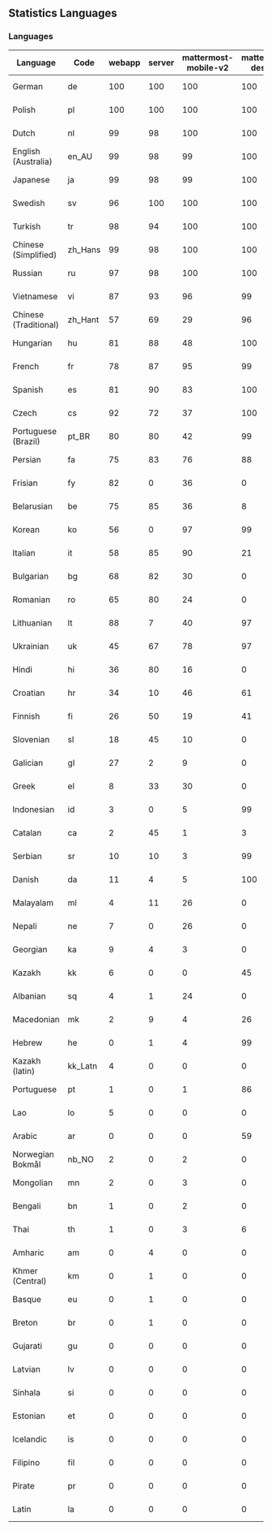 ## Statistics Languages ##
###  Languages  ###
|Language|Code|webapp|server|mattermost-mobile-v2|mattermost-desktop|playbook-webapp|calls-webapp|Total|Last Modified|
|---|---|---|---|---|---|---|---|---|---|
|German|de| 100| 100| 100| 100| 0| 100| 100|2024-03-13T10:47:19.967392Z|
|Polish|pl| 100| 100| 100| 100| 0| 100| 100|2024-03-14T07:03:16.325527Z|
|Dutch|nl| 99| 98| 100| 100| 0| 100| 99|2024-03-13T14:32:27.046710Z|
|English (Australia)|en_AU| 99| 98| 99| 100| 0| 0| 99|2024-03-12T16:12:41.455620Z|
|Japanese|ja| 99| 98| 99| 100| 0| 97| 99|2024-03-12T16:13:51.266560Z|
|Swedish|sv| 96| 100| 100| 100| 0| 89| 97|2024-03-13T00:03:16.456893Z|
|Turkish|tr| 98| 94| 100| 100| 0| 100| 97|2024-03-14T07:03:18.216527Z|
|Chinese (Simplified)|zh_Hans| 99| 98| 100| 100| 0| 100| 95|2024-03-14T07:03:18.782760Z|
|Russian|ru| 97| 98| 100| 100| 0| 68| 94|2024-03-12T16:15:12.171015Z|
|Vietnamese|vi| 87| 93| 96| 99| 0| 89| 90|2024-03-12T16:15:47.263315Z|
|Chinese (Traditional)|zh_Hant| 57| 69| 29| 96| 0| 15| 87|2024-03-12T16:15:55.289205Z|
|Hungarian|hu| 81| 88| 48| 100| 0| 0| 80|2024-03-12T16:13:35.664174Z|
|French|fr| 78| 87| 95| 99| 0| 52| 79|2024-03-12T16:13:08.089703Z|
|Spanish|es| 81| 90| 83| 100| 0| 25| 78|2024-03-12T16:12:45.375520Z|
|Czech|cs| 92| 72| 37| 100| 0| 97| 77|2024-03-12T16:12:25.341907Z|
|Portuguese (Brazil)|pt_BR| 80| 80| 42| 99| 0| 89| 76|2024-03-12T16:15:00.513461Z|
|Persian|fa| 75| 83| 76| 88| 0| 0| 73|2024-03-12T16:12:56.505509Z|
|Frisian|fy| 82| 0| 36| 0| 0| 0| 72|2024-03-12T16:13:12.351550Z|
|Belarusian|be| 75| 85| 36| 8| 0| 0| 71|2024-03-12T16:12:06.572109Z|
|Korean|ko| 56| 0| 97| 99| 0| 89| 67|2024-03-12T16:14:10.672750Z|
|Italian|it| 58| 85| 90| 21| 0| 21| 67|2024-03-12T16:13:47.475897Z|
|Bulgarian|bg| 68| 82| 30| 0| 0| 0| 66|2024-03-12T16:12:10.657479Z|
|Romanian|ro| 65| 80| 24| 0| 0| 0| 63|2024-03-12T16:15:08.319079Z|
|Lithuanian|lt| 88| 7| 40| 97| 0| 80| 62|2024-03-12T16:14:22.235881Z|
|Ukrainian|uk| 45| 67| 78| 97| 0| 0| 56|2024-03-12T16:15:42.979672Z|
|Hindi|hi| 36| 80| 16| 0| 0| 0| 44|2024-03-12T16:13:27.501000Z|
|Croatian|hr| 34| 10| 46| 61| 0| 97| 36|2024-03-12T16:13:31.043100Z|
|Finnish|fi| 26| 50| 19| 41| 0| 0| 32|2024-03-12T16:13:00.258563Z|
|Slovenian|sl| 18| 45| 10| 0| 0| 0| 22|2024-03-12T16:15:19.769097Z|
|Galician|gl| 27| 2| 9| 0| 0| 0| 17|2024-03-12T16:13:16.224439Z|
|Greek|el| 8| 33| 30| 0| 0| 0| 17|2024-03-12T16:12:36.921569Z|
|Indonesian|id| 3| 0| 5| 99| 0| 0| 14|2024-03-12T16:13:39.581269Z|
|Catalan|ca| 2| 45| 1| 3| 0| 0| 13|2024-03-13T22:59:48.865634Z|
|Serbian|sr| 10| 10| 3| 99| 0| 0| 12|2024-03-12T16:15:27.520809Z|
|Danish|da| 11| 4| 5| 100| 0| 0| 11|2024-03-12T16:12:29.384298Z|
|Malayalam|ml| 4| 11| 26| 0| 0| 0| 9|2024-03-12T16:14:33.600998Z|
|Nepali|ne| 7| 0| 26| 0| 0| 0| 7|2024-03-12T16:14:45.249156Z|
|Georgian|ka| 9| 4| 3| 0| 0| 0| 7|2024-03-12T16:13:55.330498Z|
|Kazakh|kk| 6| 0| 0| 45| 0| 0| 6|2024-03-12T16:14:02.610377Z|
|Albanian|sq| 4| 1| 24| 0| 0| 0| 5|2024-03-12T16:15:23.190201Z|
|Macedonian|mk| 2| 9| 4| 26| 0| 0| 5|2024-03-12T16:14:29.257938Z|
|Hebrew|he| 0| 1| 4| 99| 0| 0| 4|2024-03-12T16:13:23.877376Z|
|Kazakh (latin)|kk_Latn| 4| 0| 0| 0| 0| 0| 4|2024-03-12T16:13:59.042833Z|
|Portuguese|pt| 1| 0| 1| 86| 0| 0| 3|2024-03-12T16:15:04.168372Z|
|Lao|lo| 5| 0| 0| 0| 0| 0| 3|2024-03-12T16:14:18.022420Z|
|Arabic|ar| 0| 0| 0| 59| 0| 0| 2|2024-03-12T16:12:02.833222Z|
|Norwegian Bokmål|nb_NO| 2| 0| 2| 0| 0| 0| 2|2024-03-12T16:14:41.030099Z|
|Mongolian|mn| 2| 0| 3| 0| 0| 0| 2|2024-03-12T16:14:37.412662Z|
|Bengali|bn| 1| 0| 2| 0| 0| 0| 1|2024-03-12T16:12:14.203415Z|
|Thai|th| 1| 0| 3| 6| 0| 0| 1|2024-03-12T16:15:34.912268Z|
|Amharic|am| 0| 4| 0| 0| 0| 0| 1|2024-03-12T16:11:58.769727Z|
|Khmer (Central)|km| 0| 1| 0| 0| 0| 0| 0|2024-03-12T16:14:06.326447Z|
|Basque|eu| 0| 1| 0| 0| 0| 0| 0|2024-03-12T16:12:52.883281Z|
|Breton|br| 0| 1| 0| 0| 0| 0| 0|2024-03-12T16:12:17.669384Z|
|Gujarati|gu| 0| 0| 0| 0| 0| 0| 0|2024-03-12T16:13:19.728636Z|
|Latvian|lv| 0| 0| 0| 0| 0| 0| 0|2024-03-12T16:14:25.706793Z|
|Sinhala|si| 0| 0| 0| 0| 0| 0| 0|2024-03-12T16:15:15.773437Z|
|Estonian|et| 0| 0| 0| 0| 0| 0| 0|2024-03-12T16:12:48.800553Z|
|Icelandic|is| 0| 0| 0| 0| 0| 0| 0|2024-03-12T16:13:43.106680Z|
|Filipino|fil| 0| 0| 0| 0| 0| 0| 0|2024-03-12T16:13:04.314257Z|
|Pirate|pr| 0| 0| 0| 0| 0| 0| 0|2024-03-12T16:14:56.950036Z|
|Latin|la| 0| 0| 0| 0| 0| 0| 0|2024-03-12T16:14:14.249164Z|
